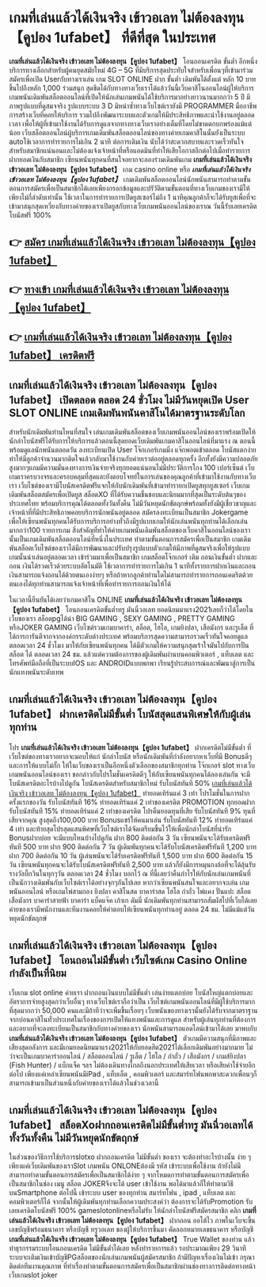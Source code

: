 # เกมที่เล่นแล้วได้เงินจริง เข้าวอเลท ไม่ต้องลงทุน【คูปอง 1ufabet】  ที่ดีที่สุด ในประเทศ

**เกมที่เล่นแล้วได้เงินจริง เข้าวอเลท ไม่ต้องลงทุน【คูปอง 1ufabet】** โอนถอนเครดิต ขั้นต่ำ  อีกหนึ่งบริการทางเลือกสำหรับผู้คนยุคสมัยใหม่ 4G – 5G ที่มีบริการสุดประทับใจสำหรับเพื่อนๆที่เข้ามาร่วมสมัครเพื่อเปิด Userกับทางเราเล่น เกม SLOT ONLINE ฝาก ขั้นต่ำ เดิมพันได้ตั้งแต่ หลัก 10 บาทขึ้นไปถึงหลัก 1,000 ร่วมสนุก สุดขีดได้กับทางทางเว็บเราได้แล้ววันนี้เว็บคาสิโนออนไลน์ผู้ให้บริการเกมพนันเดิมพันสล็อตออนไลน์ที่เปิดให้นักเล่นเกมพนันได้ใช้บริการมาอย่างยาวนานมากกว่า 5 ปี มีภาพรูปแบบที่ดูสมจจริง รูปแบบระบบ 3 D
มิหนำซ้ำทางเว็บไซต์เรายังมี  PROGRAMMER มืออาชีพการสร้างเว็บที่คอยให้บริการ  รวมไปถึงพัฒนาระบบและตัวเกมให้มีประสิทธิภาพและน่าใช้งานอยู่ตลอดเวลา เพื่อให้ผู้ที่เข้ามาใช้งานได้รับการดูแลจากทางทางเว็บเราอย่างเต็มที่โดยไม่ขาดตกบกพร่องแม้แต่น้อย เว็บสล็อตออนไลน์ผู้บริการเกมเดิมพันสล็อตออนไลน์ของทางค่ายเกมคาสิโนนั้นยังเป็นระบบ autoใช้เวลาการทำรายการไม่เกิน 2 นาที ต่อการเติมเงิน นับได้ว่าสะดวกสบายและรวดเร็วทันใจสำหรับสมาชิกแน่นอนและไม่ต้องแจ้งเจ้าหน้าที่หรือแอดมินที่ทำให้เสียโอกาสอีกต่อไปเมื่อทำรายการฝากยอดเงินกับสมาชิก
เซียนพนันทุกคนที่สนใจอยากจะลองร่วมเดิมพันเกม **เกมที่เล่นแล้วได้เงินจริง เข้าวอเลท ไม่ต้องลงทุน【คูปอง 1ufabet】** เกม casino online หรือ ***เกมที่เล่นแล้วได้เงินจริง เข้าวอเลท ไม่ต้องลงทุน【คูปอง 1ufabet】*** เกมเดิมพันสล็อตออนไลน์นักพนันสามารถทำตามขั้นตอนการสมัครเพื่อเป็นสมาชิกได้เลยเพียงกรอกข้อมูลและปรัวัติตามขั้นตอนที่ทางเว็บเกมของเรามีให้เพียงไม่กี่ลำดับเท่านั้น ใช้เวลาในการทำรายการเปิดยูสเซอร์ไม่ถึง 1 นาทีคุณลูกค้าก็จะได้รับยูสเพื่อที่จะเข้ามาสนุกสุดเหวี่ยงกับทางค่ายของเราเปิดยูสกับทางเว็บเกมพนันออนไลน์ของเราณ วันนี้รับเลยเครดิตโบนัสฟรี 100%

## 👉 [สมัคร เกมที่เล่นแล้วได้เงินจริง เข้าวอเลท ไม่ต้องลงทุน【คูปอง 1ufabet】](https://archa888.com/)
## 👉 [ทางเข้า เกมที่เล่นแล้วได้เงินจริง เข้าวอเลท ไม่ต้องลงทุน【คูปอง 1ufabet】](https://archa888.com/)
## 👉 [เกมที่เล่นแล้วได้เงินจริง เข้าวอเลท ไม่ต้องลงทุน【คูปอง 1ufabet】 เครดิตฟรี](https://archa888.com/)

## เกมที่เล่นแล้วได้เงินจริง เข้าวอเลท ไม่ต้องลงทุน【คูปอง 1ufabet】 เปิดตลอด ตลอด 24 ชั่วโมง ไม่มีวันหยุดเปิด User SLOT ONLINE เกมเดิมพันพนันคาสิโนได้มาตรฐานระดับโลก

สำหรับนักเดิมพันท่านไหนที่สนใจ เล่นเกมเดิมพันสล็อตของเว็บเกมพนันออนไลน์ของเราพร้อมเปิดให้นักล่าโบนัสฟรีได้รับการให้บริการแล้วตอนนี้สุดยอดเว็บเดิมพันเกมคาสิโนออนไลน์ที่มาแรง ณ ตอนนี้ พร้อมดูแลนักพนันตลอดวัน ลงทะเบียนเปิด User โจ๊กเกอร์เกมมิ่ง แจ๊กพอตเข้าตลอด โบนัสแตกง่าย ทำให้มีลูกค้าจำนวนมากติดใจแล้วกลับมาใช้งานกับค่ายเราต่ออยู่ตลอดทุกครั้ง อีกทั้งยังมีความปลอดภัยสูงมากๆแถมมีความมั่นคงทางการเงินจ่ายจริงทุกยอดแน่นอนไม่มีประวัติการโกง 100 เปอร์เซ็นต์ เว็บเกมเราครบวงจรและครอบคลุมที่สุดและยังตอบโจทย์ในการเล่นของคุณลูกค้าที่เข้ามาใช้งานกับทางเว็บเรา
เว็บไซต์ของเรามีโบนัสเครดิตฟรีแจกให้กับนักเดิมพันที่เข้ามาทำรายกเปิดยูสทุกยูสเซอร์ เว็บเกมเดิมพันสล็อตสมัครเพื่อเปิดยูส สล็อตXO ที่ได้รับความชื่นชอบและนิยมมากที่สุดเป็นระดับต้นๆของประเทศไทย พร้อมบริการคุณได้ตลอดทั้งวันทั้งคืน ไม่มีวันหยุดนักขัตฤกษ์พร้อมทั้งยังมีผู้เชี่ยวชาญและเจ้าหน้าที่ที่มีประสิทธิภาพคอยบริการนักพนันอยู่ตลอด สมัครลงทะเบียนเป็นสมาชิก Jokergame เพื่อให้เซียนพนันทุกคนได้รับการบริการอย่างทั่วถึงมีรูปแบบเกมให้นักเล่นพนันทุกท่านได้เลือกเล่นมากกว่า100 รายการเกม
สิ่งสำคัญที่ทำให้ค่ายเกมพนันเดิมพันสล็อตของเว็บคาสิโนออนไลน์ของเรานั้นเป็นเกมเดิมพันสล็อตออนไลน์ที่หนึ่งในประเทศ ทำตามขั้นตอนการสมัครเพื่อเป็นสมาชิก  เกมเดิมพันสล็อตเว็บไซต์ของเราได้มีการพัฒนาและปรับปรุงรูปแบบตัวเกมให้มีภาพที่ดูสมจริงเพื่อให้รูปแบบเกมนั้นน่าเล่นอยู่ตลอดเวลา เข้าร่วมมาเพื่อเป็นสมาชิก เกมสล็อตโจ๊กเกอร์ เติม ถอนเงินขั้นต่ำ ฝากและถอน เงินได้รวดเร็วด้วยระบบอัตโนมัติ ใช้เวลาการทำรายการไม่เกิน 1 นาทีทั้งรายการฝากเงินและถอนเงินสามารถแจ้งถอนได้ด้วยตนเองง่ายๆ หรือถ้าหากลูกค้าท่านใดไม่สามารถทำรายการถอนเคดริตด้วยตนเองได้ทุกท่านสามารถแจ้งเจ้าหน้าที่เพื่อทำรายการถอนเงินให้ได้

ในเวลานี้ยืนยันได้เลยว่าเกมคาสิโน ONLINE **เกมที่เล่นแล้วได้เงินจริง เข้าวอเลท ไม่ต้องลงทุน【คูปอง 1ufabet】** โอนถอนเครดิตขั้นต่ำทรู มันนี่วอเลท ยอดนิยมมาแรง2021เลยก็ว่าได้โดยในเว็บของเรา สล็อตpgได้นำ BIG GAMING , SEXY GAMING , PRETTY GAMING หรือJOKER GAMING เว็บไซต์รวมเกมบาคาร่า, สล็อต, ไฮโล, เกมยิงปลา, เสือมังกร และรูเล็ต ที่ได้การการันตีจากจากองค์กรระดับต่างประเทศ พร้อมบริการสุดความสามารถรวดเร็วทันใจคอยดูแล ตลอดเวลา 24 ชั่วโมง มาให้กับเซียนพนันทุกคน ได้มีตัวเกมให้ความสนุกสุดเร้าใจมันไปกับการปั่นสล็อต ได้ ตลอดเวลา 24 ชม. แล้วแต่ความต้องการของผู้เดิมพันผ่านบนคอมพิวเตอร์ , แท็บเลต และโทรศัพท์มือถือที่เป็นระบบIOS และ ANDROIDแบบพกพา เรียนรู้ประสบการณ์และพัฒนาสู่การเป็นนักแทงพนันระดับเทพ

## เกมที่เล่นแล้วได้เงินจริง เข้าวอเลท ไม่ต้องลงทุน【คูปอง 1ufabet】 ฝากเครดิตไม่มีขั้นต่ำ โบนัสสุดแสนพิเศษให้กับผู้เล่นทุกท่าน

โปร **เกมที่เล่นแล้วได้เงินจริง เข้าวอเลท ไม่ต้องลงทุน【คูปอง 1ufabet】** ฝากเครดิตไม่มีขั้นต่ำ ที่เว็บไซต์ของทางเราอยากจะมอบให้แก่  นักล่าโบนัส หรือนักเดิมพันที่กำลังอยากหาเว็บที่มี Bonusดีๆ และการให้แบบไม่กั๊ก ให้ในเว็บของเราเป็นอีกหนึ่งตัวเลือกของสมาชิกทุกท่าน โจ๊กเกอร์ slot ทางเว็บเกมพนันออนไลน์ของเรา ขอกล่าวกับโปรโมชั่นเครดิตดีๆ ให้กับเซียนพนันทุกคนได้ลองเล่นกัน จะมีโบนัสเครดิตอะไรบ้างไปดูกัน
โบนัสเครดิตสำหรับสมาชิกใหม่ รับโบนัสทันที 50% [เกมที่เล่นแล้วได้เงินจริง เข้าวอเลท ไม่ต้องลงทุน【คูปอง 1ufabet】](https://archa888.com/) ทำยอดเทิร์นแค่ 3 เท่า
โปรโมชั่นในการฝากครั้งแรกของวัน รับโบนัสทันที 16% ทำยอดเทิร์นแค่ 2 เท่าของเครดิต
 PROMOTION ทุกยอดฝาก รับโบนัสทันที 15% ทำยอดเทิร์นแค่ 2 เท่าของเครดิต
โปรคืนยอดทุนที่เสีย รับโบนัสทันที 9% ทุนที่เสียจากคุณ สูงสุดถึง100,000 บาท
Bonusแชร์ให้คนมาเล่น รับโบนัสทันที 12% ทำยอดเทิร์นแค่ 4 เท่า
และท้ายสุดโปรสุดแสนพิศษที่เว็บไซต์เราได้จัดเตรียมขึ้นไว้ให้เพื่อนักล่าโบนัสที่น่ารัก Bonusฝากบ่อย จะมีแบบไหนบ้างไปดูกัน
ฝาก 800 ติดต่อกัน 3 วัน เซียนพนันจะได้รับเครดิตฟรีทันที 500 บาท
ฝาก 900 ติดต่อกัน 7 วัน ผู้เดิมพันทุกคนจะได้รับโบนัสเครดิตฟรีทันที 1,200 บาท
ฝาก 700 ติดต่อกัน 10 วัน ผู้เล่นพนันจะได้รับเครดิตฟรีทันที 1,500 บาท
ฝาก 600 ติดต่อกัน 15 วัน เซียนพนันทุกคนจะได้รับโบนัสเครดิตฟรีทันที 2,500 บาท
แล้วก็ยังมีการหมุนกงล้อที่จะได้ลุ้นรับรางวัลบิ๊กวินในทุกๆวัน ตลอดเวลา 24 ชั่วโมง บอกไว้ ณ ที่นี้เลยว่าคืนกำไรให้กับนักเล่นเกมพนันที่เป็นนักวางเดิมพันกับเว็บไซต์เราได้อย่างจุกๆกันไปเลย หากว่าเซียนพนันสนใจและอยากจะเล่น เกมพนันออนไลน์ หรือเกมไพ่สามกอง  ยิงปลา คาสิโนสด บาคาร่าสด ไฮโล กำถั่ว ไพ่แคง ปั่นแปะ สล็อต เสือมังกร บาคาร่าสายฟ้า บาคาร่า แบ็คแจ๊ค เก้าเก ดัมมี่ นักเดิมพันทุกท่านสามารถสัมผัสไปที่เว็บได้เลย ค่ายของเรามีพนักงานและทีมงานคอยให้คำตอบให้เซียนพนันทุกท่านอยู่ ตลอด 24 ชม. ไม่มีแม้แต่วันหยุดนักขัตฤกษ์

## เกมที่เล่นแล้วได้เงินจริง เข้าวอเลท ไม่ต้องลงทุน【คูปอง 1ufabet】 โอนถอนไม่มีขั้นต่ำ  เว็บไซต์เกม  Casino Online กำลังเป็นที่นิยม

เว็บเกม slot online ค่ายเรา ฝากถอนเงินแบบไม่มีขั้นต่ำ เล่นง่ายแตกบ่อย โบนัสใหญ่แตกบ่อยและอัตราการจ่ายสูงสุดกว่าเว็บอื่นๆ ทางเว็บไซต์เราถือว่าเป็น เว็บไซต์เกมพนันออนไลน์ที่มีผู้ใช้บริการมากที่สุดมากกว่า 50,000 คนและมีถ้าทีว่าจะเพิ่มขึ้นเรื่อยๆ เว็บพนันของทางเรานั้นยังได้รับจากมาตราฐานจากบ่อนคาสิโนทั่วประเทศในเรื่องของการเปิดให้แทงพนันและการดูแล สำหรับผู้เล่นทุกท่านที่ต้องการและอยากที่จะลงทะเบียนเป็นสมาชิกกับทางค่ายของเรา นักพนันสามารถแอดไลน์เข้ามาได้เลย
	มาพบกับ **เกมที่เล่นแล้วได้เงินจริง เข้าวอเลท ไม่ต้องลงทุน【คูปอง 1ufabet】** ตัวเกมมีความสนุกที่มีภาพและเสียงสุดอลังการ และมีเกมยอดนิยมมาแรง2021ให้กับยอดฮิต2021ได้เลือกเดิมพันอย่างมากมาย  ไม่ว่าจะเป็นเกมบาคาร่าออนไลน์ / สล็อตออนไลน์ / รูเล็ต / ไฮโล / กำถั่ว / เสือมังกร / เกมส์ยิงปลา (Fish Hunter) / แบ็กแจ็ค ฯลฯ ไม่ต้องเดินทางไกลถึงนอกประเทศให้เสียเวลา หรือเสียค่าใช้จ่ายอีกต่อไป เพียงแค่เหล่าเซียนพนันมีiPad , แท็บเล็ต , คอมพิวเตอร์ และสมาร์ทโฟนพกพาสะดวกเพื่อนๆก็สามารถเข้ามาเป็นส่วนหนึ่งกับค่ายของเราได้แล้วในช่วงเวลานี้

## เกมที่เล่นแล้วได้เงินจริง เข้าวอเลท ไม่ต้องลงทุน【คูปอง 1ufabet】 สล็อตXoฝากถอนเครดิตไม่มีขั้นต่ำทรู มันนี่วอเลทได้ทั้งวันทั้งคืน ไม่มีวันหยุดนักขัตฤกษ์

ในส่วนของวิธีการใช้บริการslotxo ฝากถอนเครดิต ไม่มีขั้นต่ำ ของเรา จะต้องทำอะไรบ้างนั้น ง่าย ๆ เพียงแค่เว็บเดิมพันของเราSlot เกมพนัน ONLONEต้องมี รหัส เข้าระบบเพื่อใช้งาน ถ้ายังไม่มีสามารถทำตามขั้นตอนการสมัครเพื่อเป็นสมาชิกได้ง่าย ๆ จากโหมดการทำตามขั้นตอนการสมัครเพื่อเป็นสมาชิกในช่อง เมนู สล็อต JOKERจึงจะได้ user เข้าใช้งาน พอได้มาแล้วก็ให้ทำตามวิธีบนSmartphone ต่อไปนี้
เข้าระบบ user  ของทุกท่าน สมาร์ทโฟน , ipad , แท็บเลต และคอมพิวเตอร์ก็ได้
จากนั้นให้ผู้เดิมพันทุกท่านเลือกความประสงค์ว่า ต้องการจะได้รับPromotion รับเลยเครดิตโบนัสฟรี 100% gameslotonlineหรือไม่รับ
ให้นักล่าโบนัสฟรีสมัครสมาชิก คลิก **เกมที่เล่นแล้วได้เงินจริง เข้าวอเลท ไม่ต้องลงทุน【คูปอง 1ufabet】** ฝากถอน ออโต้ไว ภาพในเว็บจะขึ้นเลขบัญชีพร้อมธนาคาร หรือบัญชี ทรูวอเลท ของผู้ให้บริการขึ้นมา
คัดลอกหมายเลขธนาคาร หรือบัญชี **เกมที่เล่นแล้วได้เงินจริง เข้าวอเลท ไม่ต้องลงทุน【คูปอง 1ufabet】** True Wallet ของท่าน แล้วทำธุรกรรมระบบโอนถอนเครดิต ไม่มีขั้นต่ำได้เลย
หลังทำรายการแล้ว รอประมาณเพียง 29 วินาที ระบบจะเติมเงินเข้าบัญชีPGสล็อตของนักเล่นเกมพนันผู้สมัครสมาชิก
ถ้ามีปัญหาเรื่องเงินไม่เข้า กรุณาติดต่อทีมงานคุณภาพ ที่ทำเรื่องทำตามขั้นตอนการสมัครเพื่อเป็นสมาชิกผ่านช่องทางการติดต่อทางหน้าเว็บเกมslot joker


